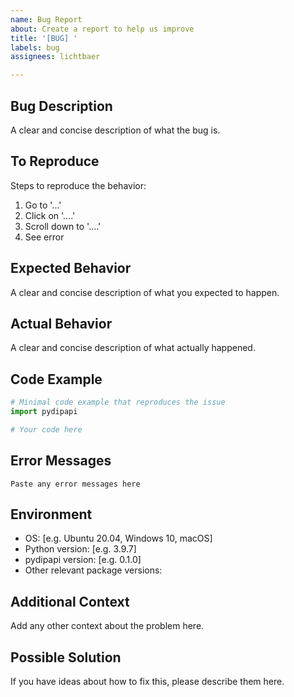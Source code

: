 ```yaml
---
name: Bug Report
about: Create a report to help us improve
title: '[BUG] '
labels: bug
assignees: lichtbaer

---
```


## Bug Description

A clear and concise description of what the bug is.

## To Reproduce

Steps to reproduce the behavior:
1. Go to '...'
2. Click on '....'
3. Scroll down to '....'
4. See error

## Expected Behavior

A clear and concise description of what you expected to happen.

## Actual Behavior

A clear and concise description of what actually happened.

## Code Example

```python
# Minimal code example that reproduces the issue
import pydipapi

# Your code here
```

## Error Messages

```
Paste any error messages here
```

## Environment

- OS: [e.g. Ubuntu 20.04, Windows 10, macOS]
- Python version: [e.g. 3.9.7]
- pydipapi version: [e.g. 0.1.0]
- Other relevant package versions:

## Additional Context

Add any other context about the problem here.

## Possible Solution

If you have ideas about how to fix this, please describe them here. 